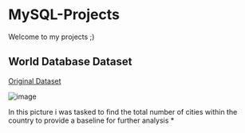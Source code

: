# MySQL-Projects

Welcome to my projects ;)

## World Database Dataset


[Original Dataset](https://justit831-my.sharepoint.com/:u:/g/personal/danpe_justit_co_uk/Ef6vAaaYVi5FhHqKGxqnn60B9g2khoYekEIO3Y7J00UcJQ?e=pv9NNE)

![image](<img width="623" height="327" alt="image" src="https://github.com/user-attachments/assets/15e20639-aac6-4974-836c-a023545b48c8" />)

In this picture i was tasked to find the total number of cities within the country to provide a baseline for further analysis *
 
